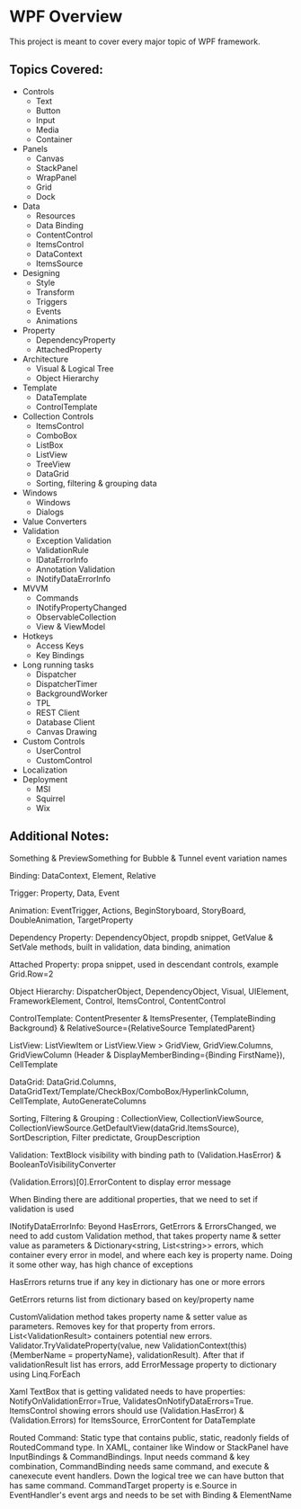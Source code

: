 # WPF Overview
This project is meant to cover every major topic of WPF framework.
## Topics Covered:
* Controls
  * Text
  * Button
  * Input
  * Media
  * Container
* Panels
  * Canvas
  * StackPanel
  * WrapPanel
  * Grid
  * Dock
* Data
  * Resources
  * Data Binding
  * ContentControl
  * ItemsControl
  * DataContext
  * ItemsSource
* Designing
  * Style
  * Transform
  * Triggers
  * Events
  * Animations
* Property
  * DependencyProperty
  * AttachedProperty
* Architecture
  * Visual & Logical Tree
  * Object Hierarchy
* Template
  * DataTemplate
  * ControlTemplate
* Collection Controls
  * ItemsControl
  * ComboBox
  * ListBox
  * ListView
  * TreeView
  * DataGrid
  * Sorting, filtering & grouping data
* Windows
  * Windows
  * Dialogs
* Value Converters
* Validation
  * Exception Validation
  * ValidationRule
  * IDataErrorInfo
  * Annotation Validation
  * INotifyDataErrorInfo
* MVVM
  * Commands
  * INotifyPropertyChanged
  * ObservableCollection
  * View & ViewModel
* Hotkeys
  * Access Keys
  * Key Bindings
* Long running tasks
  * Dispatcher
  * DispatcherTimer
  * BackgroundWorker
  * TPL
  * REST Client
  * Database Client
  * Canvas Drawing
* Custom Controls
  * UserControl
  * CustomControl
* Localization
* Deployment
  * MSI
  * Squirrel
  * Wix
## Additional Notes:
Something & PreviewSomething for Bubble & Tunnel event variation names

Binding: DataContext, Element, Relative

Trigger: Property, Data, Event

Animation: EventTrigger, Actions, BeginStoryboard, StoryBoard, DoubleAnimation, TargetProperty

Dependency Property: DependencyObject, propdb snippet, GetValue & SetVale methods, built in validation, data binding, animation

Attached Property: propa snippet, used in descendant controls, example Grid.Row=2

Object Hierarchy: DispatcherObject, DependencyObject, Visual, UIElement, FrameworkElement, Control, ItemsControl, ContentControl

ControlTemplate: ContentPresenter & ItemsPresenter, \{TemplateBinding Background} & RelativeSource=\{RelativeSource TemplatedParent}

ListView: ListViewItem or ListView.View > GridView, GridView.Columns, GridViewColumn (Header & DisplayMemberBinding=\{Binding FirstName}), CellTemplate

DataGrid: DataGrid.Columns, DataGridText/Template/CheckBox/ComboBox/HyperlinkColumn, CellTemplate, AutoGenerateColumns

Sorting, Filtering & Grouping : CollectionView, CollectionViewSource, CollectionViewSource.GetDefaultView(dataGrid.ItemsSource), SortDescription, Filter predictate, GroupDescription

Validation: TextBlock visibility with binding path to (Validation.HasError) & BooleanToVisibilityConverter

(Validation.Errors)[0].ErrorContent to display error message

When Binding there are additional properties, that we need to set if validation is used

INotifyDataErrorInfo: Beyond HasErrors, GetErrors & ErrorsChanged, we need to add custom Validation method, that takes property name & setter value as parameters & Dictionary<string, List\<string>> errors, which container every error in model, and where each key is property name. Doing it some other way, has high chance of exceptions

HasErrors returns true if any key in dictionary has one or more errors

GetErrors returns list from dictionary based on key/property name

CustomValidation method takes property name & setter value as parameters. Removes key for that property from errors. List\<ValidationResult> containers potential new errors. Validator.TryValidateProperty(value, new ValidationContext(this){MemberName = propertyName}, validationResult). After that if validationResult list has errors, add ErrorMessage property to dictionary using Linq.ForEach

Xaml TextBox that is getting validated needs to have properties: NotifyOnValidationError=True, ValidatesOnNotifyDataErrors=True. ItemsControl showing errors should use (Validation.HasError) & (Validation.Errors) for ItemsSource, ErrorContent for DataTemplate

Routed Command: Static type that contains public, static, readonly fields of RoutedCommand type. In XAML, container like Window or StackPanel have InputBindings & CommandBindings. Input needs command & key combination, CommandBinding needs same command, and execute & canexecute event handlers. Down the logical tree we can have button that has same command. CommandTarget property is e.Source in EventHandler's event args and needs to be set with Binding & ElementName